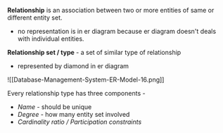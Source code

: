 **Relationship** is an association between two or more entities of same or different entity set.
- no representation is in er diagram because er diagram doesn't deals with individual entities.

**Relationship set / type** - a set of similar type of relationship
- represented by diamond in er diagram

![[Database-Management-System-ER-Model-16.png]]

Every relationship type has three components  - 
- *Name* - should be unique
- *Degree* - how many entity set involved
- *Cardinality ratio / Participation constraints*